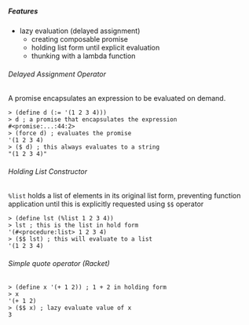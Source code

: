 ##### Features

* lazy evaluation (delayed assignment)
  * creating composable promise
  * holding list form until explicit evaluation
  * thunking with a lambda function

###### Delayed Assignment Operator

A promise encapsulates an expression to be evaluated on demand.

```
> (define d (:= '(1 2 3 4)))
> d ; a promise that encapsulates the expression
#<promise:...:44:2>
> (force d) ; evaluates the promise
'(1 2 3 4)
> ($ d) ; this always evaluates to a string
"(1 2 3 4)"
```

###### Holding List Constructor

`%list` holds a list of elements in its original list form, preventing function application until this is explicitly requested using `$$` operator

```
> (define lst (%list 1 2 3 4))
> lst ; this is the list in hold form
'(#<procedure:list> 1 2 3 4)
> ($$ lst) ; this will evaluate to a list
'(1 2 3 4)
```

###### Simple quote operator (Racket)

```
> (define x '(+ 1 2)) ; 1 + 2 in holding form
> x
'(+ 1 2)
> ($$ x) ; lazy evaluate value of x
3
```
